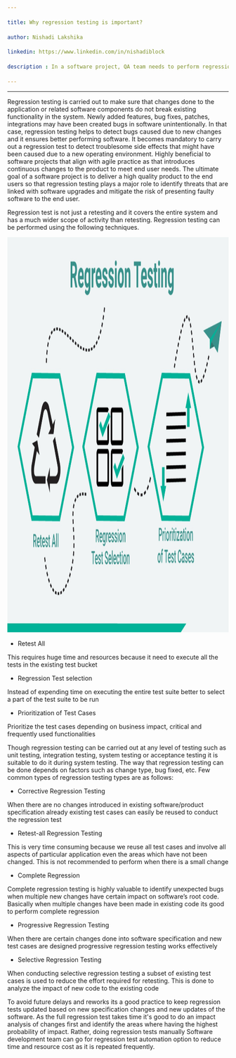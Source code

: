 ```yaml
---

title: Why regression testing is important?

author: Nishadi Lakshika 

linkedin: https://www.linkedin.com/in/nishadiblock

description : In a software project, QA team needs to perform regression test in many situations. Its very important to identify when to perform regression test and how we do it. I hope this blog post will helps you to understand bit more about regression testing.

---
```

___

Regression testing is carried out to make sure that changes done to the application or related software components do not break existing functionality in the system. Newly added features, bug fixes, patches, integrations may have been created bugs in software unintentionally. In that case, regression testing helps to detect bugs caused due to new changes and it ensures better performing software. It becomes mandatory to carry out a regression test to detect troublesome side effects that might have been caused due to a new operating environment. Highly beneficial to software projects that align with agile practice as that introduces continuous changes to the product to meet end user needs. The ultimate goal of a software project is to deliver a high quality product to the end users so that regression testing plays a major role to identify threats that are linked with software upgrades and mitigate the risk of presenting faulty software to the end user. 

Regression test is not just a retesting and it covers the entire system and has a much wider scope of activity than retesting. Regression testing can be performed using the following techniques.

<img src="/img/nl_1_2021_12_24.jpg" height="900" width="1203" />

*	Retest All

This requires huge time and resources because it need to execute all the tests in the existing test bucket

*	Regression Test selection

Instead of expending time on executing the entire test suite better to select a part of the test suite to be run

*	Prioritization of Test Cases

Prioritize the test cases depending on business impact, critical and frequently used functionalities

Though regression testing can be carried out at any level of testing such as unit testing, integration testing, system testing or acceptance testing it is suitable to do it during system testing. The way that regression testing can be done depends on factors such as change type, bug fixed, etc. Few common types of regression testing types are as follows:

*	Corrective Regression Testing

When there are no changes introduced in existing software/product specification already existing test cases can easily be reused to conduct the regression test 

*	Retest-all Regression Testing

This is very time consuming because we reuse all test cases and involve all aspects of particular application even the areas which have not been changed. This is not recommended to perform when there is a small change

*	Complete Regression

Complete regression testing is highly valuable to identify unexpected bugs when multiple new changes have certain impact on software’s root code. Basically when multiple changes have been made in existing code its good to perform complete regression

*	Progressive Regression Testing

When there are certain changes done into software specification and new test cases are designed progressive regression testing works effectively 

*	Selective Regression Testing

When conducting selective regression testing a subset of existing test cases is used to reduce the effort required for retesting. This is done to analyze the impact of new code to the existing code

To avoid future delays and reworks its a good practice to keep regression tests updated based on new specification changes and new updates of the software. As the full regression test takes time it's good to do an impact analysis of changes first and identify the areas where having the highest probability of impact. Rather, doing regression tests manually  Software development team can go for regression test automation option to reduce time and resource cost as it is repeated frequently.
